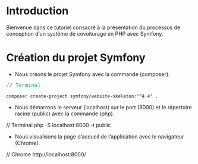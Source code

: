 # Introduction

Bienvenue dans ce tutoriel consacré à la présentation du processus de 
conception d’un système de covoiturage en PHP avec Symfony.

# Création du projet Symfony

* Nous créons le projet Symfony avec la commande (composer).

<span style="color:#00b050;font-family:Courier">// Terminal</span>
```
composer create-project symfony/website-skeleton:"^4.4" .
```

* Nous démarrons le serveur (localhost) sur le port (8000) et le répertoire racine (public) avec la commande (php).

// Terminal
php -S localhost:8000 -t public

* Nous visualisons la page d’accueil de l’application avec le navigateur (Chrome).

// Chrome
http://localhost:8000/

